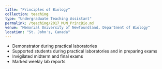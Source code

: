 ```yaml
---
title: "Principles of Biology"
collection: teaching
type: "Undergraduate Teaching Assistant"
permalink: /teaching/2017_MUN_PrincBio.md
venue: "Memorial University of Newfoundland, Department of Biology"
location: "St. John's, Canada"
---
```


- Demonstrator during practical laboratories
- Supported students during practical laboratories and in preparing exams
- Invigilated midterm and final exams
- Marked weekly lab reports
